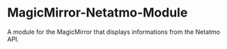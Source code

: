 # MagicMirror-Netatmo-Module
A module for the MagicMirror that displays informations from the Netatmo API.

